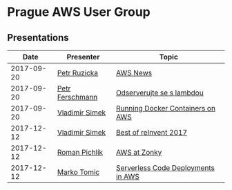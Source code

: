 # Prague AWS User Group

## Presentations

| Date       | Presenter                                                  | Topic                                                                                                          |
|------------|------------------------------------------------------------|----------------------------------------------------------------------------------------------------------------|
| 2017-09-20 | [Petr Ruzicka](https://www.linkedin.com/in/petrruzicka/)   | [AWS News](2017-09-20/NEWS.md)                                                                                 |
| 2017-09-20 | [Petr Ferschmann](https://www.linkedin.com/in/fersman/)    | [Odserverujte se s lambdou](2017-09-20/2017-09-20-Petr_Ferschmann-Odserverujte_se_s_lambdou-EN.pdf)            |
| 2017-09-20 | [Vladimir Simek](https://www.linkedin.com/in/vsimek/)      | [Running Docker Containers on AWS](2017-09-20/2017-09-20-Vladimir_Simek-Running_Docker_Containers_on_AWS.pdf)  |
| 2017-12-12 | [Vladimir Simek](https://www.linkedin.com/in/vsimek/)      | [Best of reInvent 2017](2017-12-12/2017-12-12-Vladimir_Simek-Best_of_reInvent_2017.pdf)                        |
| 2017-12-12 | [Roman Pichlik](https://www.linkedin.com/in/romanpichlik/) | [AWS at Zonky](2017-12-12/2017-12-12-Roman_Pichlik-AWS_at_Zonky.pdf)                                           |
| 2017-12-12 | [Marko Tomic](https://www.linkedin.com/in/tomicmarko/)     | [Serverless Code Deployments in AWS](2017-12-12/2017-12-12-Marko_Tomic-Serverless_Code_Deployments_in_AWS.pdf) |
